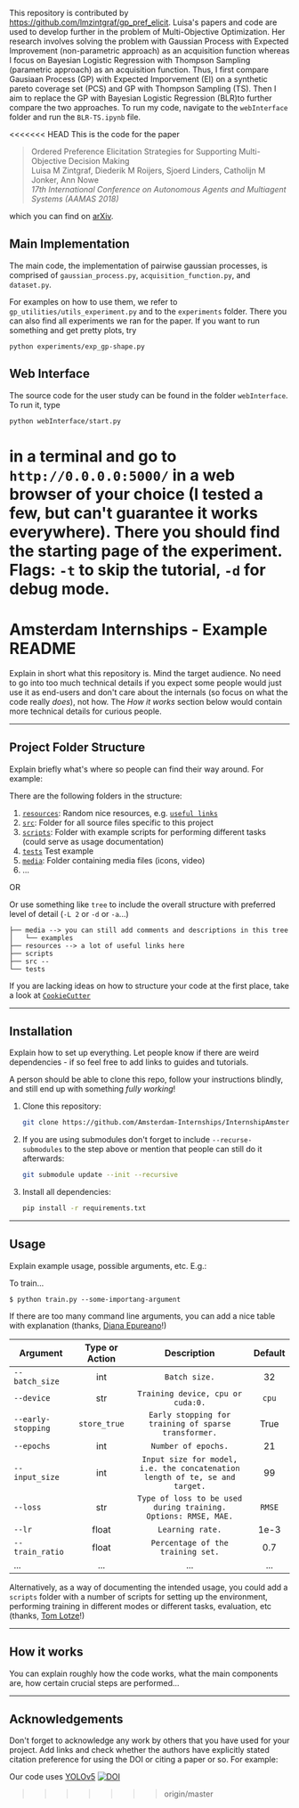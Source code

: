 This repository is contributed by https://github.com/lmzintgraf/gp_pref_elicit. Luisa's papers and code are used to develop further in the problem of Multi-Objective Optimization. Her research involves solving the problem with Gaussian Process with Expected Improvement (non-parametric approach) as an acquisition function whereas I focus on Bayesian Logistic Regression with Thompson Sampling (parametric approach) as an acquisition function. Thus, I first compare Gausiaan Process (GP) with Expected Imporvement (EI) on a synthetic pareto coverage set (PCS) and GP with Thompson Sampling (TS). Then I aim to replace the GP with Bayesian Logistic Regression (BLR)to further compare the two approaches. To run my code, navigate to the ```webInterface``` folder and run the ```BLR-TS.ipynb``` file.

<<<<<<< HEAD
This is the code for the paper

> Ordered Preference Elicitation Strategies for Supporting Multi-Objective Decision Making  
> Luisa M Zintgraf, Diederik M Roijers, Sjoerd Linders, Catholijn M Jonker, Ann Nowe  
> _17th International Conference on Autonomous Agents and Multiagent Systems (AAMAS 2018)_

which you can find on [arXiv](https://arxiv.org/abs/1802.07606).

## Main Implementation

The main code, the implementation of pairwise gaussian processes, 
is comprised of `gaussian_process.py`, `acquisition_function.py`, and `dataset.py`.  

For examples on how to use them, we refer to `gp_utilities/utils_experiment.py` and to the `experiments` folder.
There you can also find all experiments we ran for the paper.
If you want to run something and get pretty plots, try
```
python experiments/exp_gp-shape.py
```

## Web Interface

The source code for the user study can be found in the folder `webInterface`.
To run it, type
```
python webInterface/start.py
```
in a terminal and go to `http://0.0.0.0:5000/` in a web browser of your choice 
(I tested a few, but can't guarantee it works everywhere).
There you should find the starting page of the experiment. 
Flags: `-t` to skip the tutorial, `-d` for debug mode.
=======
# Amsterdam Internships - Example README

Explain in short what this repository is. Mind the target audience.
No need to go into too much technical details if you expect some people would just use it as end-users 
and don't care about the internals (so focus on what the code really *does*), not how.
The *_How it works_* section below would contain more technical details for curious people.

---


## Project Folder Structure

Explain briefly what's where so people can find their way around. For example:

There are the following folders in the structure:

1) [`resources`](./resources): Random nice resources, e.g. [`useful links`](./resources/README.md)
1) [`src`](./src): Folder for all source files specific to this project
1) [`scripts`](./scripts): Folder with example scripts for performing different tasks (could serve as usage documentation)
1) [`tests`](./tests) Test example
1) [`media`](./media): Folder containing media files (icons, video)
1) ...

OR

Or use something like `tree` to include the overall structure with preferred level of detail (`-L 2` or `-d` or `-a`...)
```buildoutcfg
├── media --> you can still add comments and descriptions in this tree
│   └── examples
├── resources --> a lot of useful links here
├── scripts
├── src --
└── tests
```



If you are lacking ideas on how to structure your code at the first place, take a look at [`CookieCutter`](https://drivendata.github.io/cookiecutter-data-science/)

---


## Installation

Explain how to set up everything. 
Let people know if there are weird dependencies - if so feel free to add links to guides and tutorials.

A person should be able to clone this repo, follow your instructions blindly, and still end up with something *fully working*!

1) Clone this repository:
    ```bash
    git clone https://github.com/Amsterdam-Internships/InternshipAmsterdamGeneral
    ```

1) If you are using submodules don't forget to include `--recurse-submodules` to the step above or mention that people can still do it afterwards:
   ```bash
   git submodule update --init --recursive
   ```

1) Install all dependencies:
    ```bash
    pip install -r requirements.txt
    ```
---


## Usage

Explain example usage, possible arguments, etc. E.g.:

To train... 


```
$ python train.py --some-importang-argument
```

If there are too many command line arguments, you can add a nice table with explanation (thanks, [Diana Epureano](https://www.linkedin.com/in/diana-epureanu-235104153/)!)

|Argument | Type or Action | Description | Default |
|---|:---:|:---:|:---:|
|`--batch_size`| int| `Batch size.`|  32|
|`--device`| str| `Training device, cpu or cuda:0.`| `cpu`|
|`--early-stopping`|  `store_true`| `Early stopping for training of sparse transformer.`| True|
|`--epochs`| int| `Number of epochs.`| 21|
|`--input_size`|  int| `Input size for model, i.e. the concatenation length of te, se and target.`| 99|
|`--loss`|  str|  `Type of loss to be used during training. Options: RMSE, MAE.`|`RMSE`|
|`--lr`|  float| `Learning rate.`| 1e-3|
|`--train_ratio`|  float| `Percentage of the training set.`| 0.7|
|...|...|...|...|


Alternatively, as a way of documenting the intended usage, you could add a `scripts` folder with a number of scripts for setting up the environment, performing training in different modes or different tasks, evaluation, etc (thanks, [Tom Lotze](https://www.linkedin.com/in/tom-lotze/)!)

---


## How it works

You can explain roughly how the code works, what the main components are, how certain crucial steps are performed...

---
## Acknowledgements


Don't forget to acknowledge any work by others that you have used for your project. Add links and check whether the authors have explicitly stated citation preference for using the DOI or citing a paper or so. 
For example:

Our code uses [YOLOv5](https://github.com/ultralytics/yolov5) [![DOI](https://zenodo.org/badge/264818686.svg)](https://zenodo.org/badge/latestdoi/264818686)

>>>>>>> origin/master
